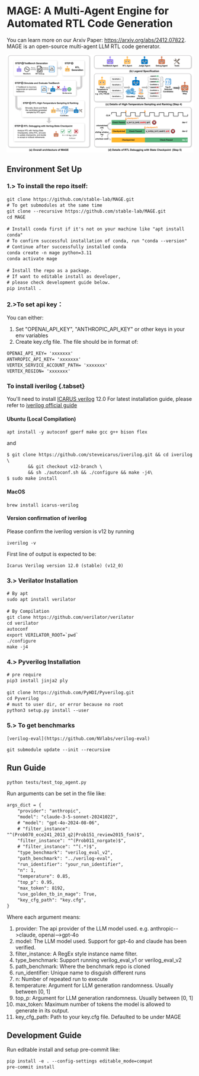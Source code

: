 # MAGE: A Multi-Agent Engine for Automated RTL Code Generation

You can learn more on our Arxiv Paper: https://arxiv.org/abs/2412.07822.
MAGE is an open-source multi-agent LLM RTL code generator.

![DAC-overview](fig/DAC-overview.png)

## Environment Set Up

### 1.> To install the repo itself:
```
git clone https://github.com/stable-lab/MAGE.git
# To get submodules at the same time
git clone --recursive https://github.com/stable-lab/MAGE.git
cd MAGE

# Install conda first if it's not on your machine like "apt install conda"
# To confirm successful installation of conda, run "conda --version"
# Continue after successfully installed conda
conda create -n mage python=3.11
conda activate mage

# Install the repo as a package.
# If want to editable install as developer,
# please check development guide below.
pip install .
```

### 2.>To set api key：
You can either:
1. Set "OPENAI_API_KEY", "ANTHROPIC_API_KEY" or other keys in your env variables
2. Create key.cfg file. The file should be in format of:

```
OPENAI_API_KEY= 'xxxxxxx'
ANTHROPIC_API_KEY= 'xxxxxxx'
VERTEX_SERVICE_ACCOUNT_PATH= 'xxxxxxx'
VERTEX_REGION= 'xxxxxxx'
```

### To install iverilog {.tabset}
You'll need to install [ICARUS verilog](https://github.com/steveicarus/iverilog) 12.0
For latest installation guide, please refer to [iverilog official guide](https://steveicarus.github.io/iverilog/usage/installation.html)

#### Ubuntu (Local Compilation)
```
apt install -y autoconf gperf make gcc g++ bison flex
```
and
```
$ git clone https://github.com/steveicarus/iverilog.git && cd iverilog \
        && git checkout v12-branch \
        && sh ./autoconf.sh && ./configure && make -j4\
$ sudo make install
```
#### MacOS
```
brew install icarus-verilog
```

#### Version confirmation of iverilog
Please confirm the iverilog version is v12 by running
```
iverilog -v
```

First line of output is expected to be:
```
Icarus Verilog version 12.0 (stable) (v12_0)
```

### 3.>  Verilator Installation

```
# By apt
sudo apt install verilator

# By Compilation
git clone https://github.com/verilator/verilator
cd verilator
autoconf
export VERILATOR_ROOT=`pwd`
./configure
make -j4
```

### 4.> Pyverilog Installation

```
# pre require
pip3 install jinja2 ply

git clone https://github.com/PyHDI/Pyverilog.git
cd Pyverilog
# must to user dir, or error because no root
python3 setup.py install --user
```

### 5.> To get benchmarks

```
[verilog-eval](https://github.com/NVlabs/verilog-eval)
```

```
git submodule update --init --recursive
```

## Run Guide
```
python tests/test_top_agent.py
```

Run arguments can be set in the file like:

```
args_dict = {
    "provider": "anthropic",
    "model": "claude-3-5-sonnet-20241022",
    # "model": "gpt-4o-2024-08-06",
    # "filter_instance": "^(Prob070_ece241_2013_q2|Prob151_review2015_fsm)$",
    "filter_instance": "^(Prob011_norgate)$",
    # "filter_instance": "^(.*)$",
    "type_benchmark": "verilog_eval_v2",
    "path_benchmark": "../verilog-eval",
    "run_identifier": "your_run_identifier",
    "n": 1,
    "temperature": 0.85,
    "top_p": 0.95,
    "max_token": 8192,
    "use_golden_tb_in_mage": True,
    "key_cfg_path": "key.cfg",
}
```
Where each argument means:
1. provider: The api provider of the LLM model used. e.g. anthropic-->claude, openai-->gpt-4o
2. model: The LLM model used. Support for gpt-4o and claude has been verified.
3. filter_instance: A RegEx style instance name filter.
4. type_benchmark: Support running verilog_eval_v1 or verilog_eval_v2
5. path_benchmark: Where the benchmark repo is cloned
6. run_identifier: Unique name to disguish different runs
7. n: Number of repeated run to execute
8. temperature: Argument for LLM generation randomness. Usually between [0, 1]
9. top_p: Argument for LLM generation randomness. Usually between [0, 1]
10. max_token: Maximum number of tokens the model is allowed to generate in its output.
11. key_cfg_path: Path to your key.cfg file. Defaulted to be under MAGE


## Development Guide

Run editable install and setup pre-commit like:
```
pip install -e . --config-settings editable_mode=compat
pre-commit install
```
